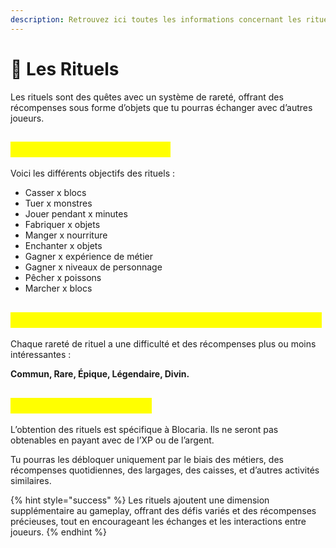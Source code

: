 ```yaml
---
description: Retrouvez ici toutes les informations concernant les rituels
---
```


# 📿 Les Rituels

Les rituels sont des quêtes avec un système de rareté, offrant des récompenses sous forme d’objets que tu pourras échanger avec d’autres joueurs.&#x20;

## <mark style="color:yellow;">**Quels sont les objectifs ?**</mark>

Voici les différents objectifs des rituels :

* Casser x blocs
* Tuer x monstres&#x20;
* Jouer pendant x minutes
* Fabriquer x objets
* Manger x nourriture
* Enchanter x objets
* Gagner x expérience de métier
* Gagner x niveaux de personnage
* Pêcher x poissons
* Marcher x blocs

## <mark style="color:yellow;">Q</mark><mark style="color:yellow;">**uelles sont les différentes raretés disponibles ?**</mark>

Chaque rareté de rituel a une difficulté et des récompenses plus ou moins intéressantes :

**Commun, Rare, Épique, Légendaire, Divin.**

## <mark style="color:yellow;">C</mark><mark style="color:yellow;">**omment en obtenir ?**</mark>

L’obtention des rituels est spécifique à Blocaria. Ils ne seront pas obtenables en payant avec de l’XP ou de l’argent.&#x20;

Tu pourras les débloquer uniquement par le biais des métiers, des récompenses quotidiennes, des largages, des caisses, et d’autres activités similaires.&#x20;

{% hint style="success" %}
Les rituels ajoutent une dimension supplémentaire au gameplay, offrant des défis variés et des récompenses précieuses, tout en encourageant les échanges et les interactions entre joueurs.
{% endhint %}
